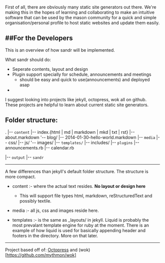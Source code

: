 First of all, there are obviously many static site generators out there.
We're making this in the hopes of learning and collaborating
to make an intuitive software that can be used by the mason community
for a quick and simple organisation/personal profile to host static websites 
    and update them easily.

##For the Developers
----
This is an overview of how sandr will be implemented.

What sandr should do:
* Seperate contents, layout and design
* Plugin support specially for schedule, announcements and meetings
    * should be easy and quick to use(announcements) and deployed asap
*

I suggest looking into projects like jekyll, octopress, wok all on github.
These projects are helpful to learn about current static site generators.


Folder structure:
---
.
|-- `content`
    |-- index.{html | md | markdown | mkd | txt | rst}
    |-- about.markdown
    '-- blog/
        |-- 2014-01-30-hello-world.markdown
|-- `media`
    |-- css/
    |-- js/
    '-- images/
|-- `templates/`
    |-- includes/
|-- `plugins`
    |-- announcements.rb
    |-- calendar.rb

|-- `output`
|-- `sandr`

----

A few differences than jekyll's default folder structure.
The structure is more compact.

+ content   :- where the actual text resides. **No layout or design here**
    * This will support file types html, markdown, reStructuredText and possibly
    textile.

+ media     :- all js, css and images reside here.

+ templates :- is the same as \_layouts/ in jekyll. Liquid is probably the most
prevalant template engine for ruby at the moment. There is an example of how 
liquid is used for basically appending header and footers in the directory.
More on that later.

---

Project based off of: [Octopress](https://github.com/imathis/octopress) and
(wok)[https://github.com/mythmon/wok]
